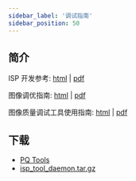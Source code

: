 ```yaml
---
sidebar_label: '调试指南'
sidebar_position: 50
---
```


## 简介

ISP 开发参考: [html](https://doc.sophgo.com/cvitek-develop-docs/master/docs_latest_release/CV180x_CV181x/zh/01.software/ISP/ISP_Development_Reference/build/html/index.html) | [pdf](https://doc.sophgo.com/cvitek-develop-docs/master/docs_latest_release/CV180x_CV181x/zh/01.software/ISP/ISP_Development_Reference/build/ISPDevelopmentReference_zh.pdf)

图像调优指南: [html](https://doc.sophgo.com/cvitek-develop-docs/master/docs_latest_release/CV180x_CV181x/zh/01.software/ISP/ISP_Tuning_Guide/build/html/index.html) | [pdf](https://doc.sophgo.com/cvitek-develop-docs/master/docs_latest_release/CV180x_CV181x/zh/01.software/ISP/ISP_Tuning_Guide/build/ISPTuningGuide_zh.pdf)

图像质量调试工具使用指南: [html](https://doc.sophgo.com/cvitek-develop-docs/master/docs_latest_release/CV180x_CV181x/zh/01.software/ISP/PQ_Tools_User_Guide/build/html/index.html) | [pdf](https://doc.sophgo.com/cvitek-develop-docs/master/docs_latest_release/CV180x_CV181x/zh/01.software/ISP/PQ_Tools_User_Guide/build/PQToolsUserGuide_zh.pdf)

## 下载
- [PQ Tools](https://github.com/milkv-duo/accessories/blob/master/CAM-GC2083/Software/CviPQtool_20230306.zip?raw=true)
- [isp_tool_daemon.tar.gz](https://github.com/milkv-duo/accessories/blob/master/CAM-GC2083/Software/isp_tool_daemon.tar.gz?raw=true)
